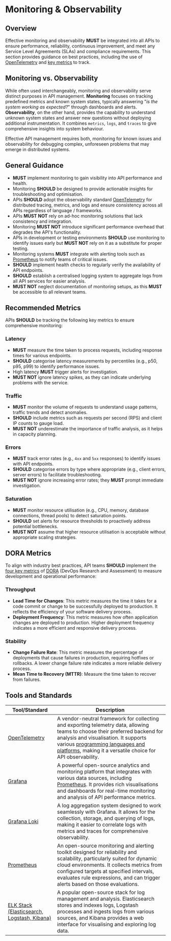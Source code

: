 # Monitoring & Observability

## Overview

Effective monitoring and observability **MUST** be integrated into all APIs to ensure performance, reliability, continuous improvement, and meet any Service Level Agreements (SLAs) and compliance requirements. This section provides guidance on best practices, including the use of [OpenTelemetry][1] and [key metrics][2] to track.

## Monitoring vs. Observability

While often used interchangeably, monitoring and observability serve distinct purposes in API management. **Monitoring** focuses on tracking predefined metrics and known system states, typically answering "*is the system working as expected?*" through dashboards and alerts. **Observability**, on the other hand, provides the capability to understand unknown system states and answer new questions without deploying additional instrumentation. It combines `metrics`, `logs`, and `traces` to give comprehensive insights into system behaviour.

Effective API management requires both, monitoring for known issues and observability for debugging complex, unforeseen problems that may emerge in distributed systems.

## General Guidance

- **MUST** implement monitoring to gain visibility into API performance and health.
- Monitoring **SHOULD** be designed to provide actionable insights for troubleshooting and optimisation.
- APIs **SHOULD** adopt the observability standard [OpenTelemetry][1] for distributed tracing, metrics, and logs and ensure consistency across all APIs regardless of language / frameworks.
- APIs **MUST NOT** rely on ad-hoc monitoring solutions that lack consistency and integration.
- Monitoring **MUST NOT** introduce significant performance overhead that degrades the API's functionality.
- APIs in development or testing environments **SHOULD** use monitoring to identify issues early but **MUST NOT** rely on it as a substitute for proper testing.
- Monitoring systems **MUST** integrate with alerting tools such as [Prometheus][3] to notify teams of critical issues.
- **SHOULD** implement health checks to regularly verify the availability of API endpoints.
- **SHOULD** establish a centralised logging system to aggregate logs from all API services for easier analysis.
- **MUST NOT** neglect documentation of monitoring setups, as this **MUST** be accessible to all relevant teams.

## Recommended Metrics

APIs **SHOULD** be tracking the following key metrics to ensure comprehensive monitoring:

### Latency

- **MUST** measure the time taken to process requests, including response times for various endpoints.
- **SHOULD** categorise latency measurements by percentiles (e.g., p50, p95, p99) to identify performance issues.
- High latency **MUST** trigger alerts for investigation.
- **MUST NOT** ignore latency spikes, as they can indicate underlying problems with the service.

### Traffic

- **MUST** monitor the volume of requests to understand usage patterns, traffic trends and detect anomalies.
- **SHOULD** include metrics such as requests per second (RPS) and client IP counts to gauge load.
- **MUST NOT** underestimate the importance of traffic analysis, as it helps in capacity planning.

### Errors

- **MUST** track error rates (e.g., `4xx` and `5xx` responses) to identify issues with API endpoints.
- **SHOULD** categorise errors by type where appropriate (e.g., client errors, server errors) to facilitate troubleshooting.
- **MUST NOT** ignore increasing error rates; they **MUST** prompt immediate investigation.

### Saturation

- **MUST** monitor resource utilisation (e.g., CPU, memory, database connections, thread pools) to detect saturation points.
- **SHOULD** set alerts for resource thresholds to proactively address potential bottlenecks.
- **MUST NOT** assume that higher resource utilisation is acceptable without appropriate scaling strategies.

## DORA Metrics

To align with industry best practices, API teams **SHOULD** implement the [four key metrics][4] of [DORA][5] (DevOps Research and Assessment)  to measure development and operational performance:

### Throughput

- **Lead Time for Changes**: This metric measures the time it takes for a code commit or change to be successfully deployed to production. It reflects the efficiency of your software delivery process.
- **Deployment Frequency**: This metric measures how often application changes are deployed to production. Higher deployment frequency indicates a more efficient and responsive delivery process.

### Stability

- **Change Failure Rate**: This metric measures the percentage of deployments that cause failures in production, requiring hotfixes or rollbacks. A lower change failure rate indicates a more reliable delivery process.
- **Mean Time to Recovery (MTTR)**: Measure the time taken to recover from failures.

## Tools and Standards

| Tool/Standard | Description |
| - | - |
| [OpenTelemetry][1] | A vendor-neutral framework for collecting and exporting telemetry data, allowing teams to choose their preferred backend for analysis and visualisation. It supports various [programming languages and platforms][1], making it a versatile choice for API observability. |
| [Grafana][6] | A powerful open-source analytics and monitoring platform that integrates with various data sources, including [Prometheus][3]. It provides rich visualisations and dashboards for real-time monitoring and analysis of API performance metrics. |
| [Grafana Loki][7] | A log aggregation system designed to work seamlessly with Grafana. It allows for the collection, storage, and querying of logs, making it easier to correlate logs with metrics and traces for comprehensive observability. |
| [Prometheus][3] | An open-source monitoring and alerting toolkit designed for reliability and scalability, particularly suited for dynamic cloud environments. It collects metrics from configured targets at specified intervals, evaluates rule expressions, and can trigger alerts based on those evaluations. |
| [ELK Stack (Elasticsearch, Logstash, Kibana)][8] | A popular open-source stack for log management and analysis. Elasticsearch stores and indexes logs, Logstash processes and ingests logs from various sources, and Kibana provides a web interface for visualising and exploring log data. |

[1]: https://opentelemetry.io/
[2]: #recommended-metrics
[3]: https://prometheus.io/
[4]: https://dora.dev/guides/dora-metrics-four-keys/
[5]: https://dora.dev/
[6]: https://grafana.com/oss/grafana/
[7]: https://grafana.com/oss/loki/
[8]: https://www.elastic.co/elastic-stack

